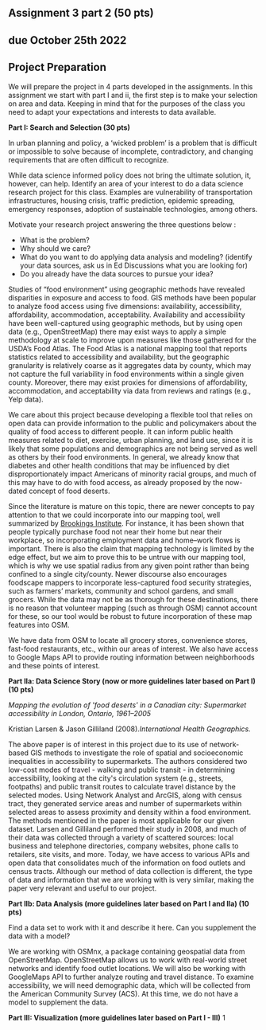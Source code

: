## **Assignment 3 part 2 (50 pts)**
## **due October 25th 2022** 

## **Project Preparation**
We will prepare the project in 4 parts developed in the assignments. In this assignment we start with part I and ii, the first step is to make your selection on area and data. Keeping in mind that for the purposes of the class you need to adapt your expectations and interests to data available.

**Part I: Search and Selection (30 pts)**

In urban planning and policy, a ‘wicked problem’ is a problem that is difficult or impossible to solve because of incomplete, contradictory, and changing requirements that are often difficult to recognize. 

While data science informed policy does not bring the ultimate solution, it, however, can help. Identify an area of your interest to do a data science research project for this class. Examples are vulnerability of transportation infrastructures, housing crisis, traffic prediction, epidemic spreading, emergency responses, adoption of sustainable technologies, among others.  

Motivate your research project answering the three questions below :

- What is the problem?
- Why should we care?
- What do you want to do applying data analysis and modeling? (identify your data sources, ask us in Ed Discussions what you are looking for)
- Do you already have the data sources to pursue your idea?

Studies of “food environment” using geographic methods have revealed disparities in exposure and access to food. GIS methods have been popular to analyze food access using five dimensions: availability, accessibility, affordability, accommodation, acceptability. Availability and accessibility have been well-captured using geographic methods, but by using open data (e.g., OpenStreetMap) there may exist ways to apply a simple methodology at scale to improve upon measures like those gathered for the USDA’s Food Atlas. The Food Atlas is a national mapping tool that reports statistics related to accessibility and availability, but the geographic granularity is relatively coarse as it aggregates data by county, which may not capture the full variability in food environments within a single given county. Moreover, there may exist proxies for dimensions of affordability, accommodation, and acceptability via data from reviews and ratings (e.g., Yelp data). 

We care about this project because developing a flexible tool that relies on open data can provide information to the public and policymakers about the quality of food access to different people. It can inform public health measures related to diet, exercise, urban planning, and land use, since it is likely that some populations and demographics are not being served as well as others by their food environments. In general, we already know that diabetes and other health conditions that may be influenced by diet disproportionately impact Americans of minority racial groups, and much of this may have to do with food access, as already proposed by the now-dated concept of food deserts.

Since the literature is mature on this topic, there are newer concepts to pay attention to that we could incorporate into our mapping tool, well summarized by [Brookings Institute](https://www.brookings.edu/research/beyond-food-deserts-america-needs-a-new-approach-to-mapping-food-insecurity/). For instance, it has been shown that people typically purchase food not near their home but near their workplace, so incorporating employment data and home–work flows is important. There is also the claim that mapping technology is limited by the edge effect, but we aim to prove this to be untrue with our mapping tool, which is why we use spatial radius from any given point rather than being confined to a single city/county. Newer discourse also encourages foodscape mappers to incorporate less-captured food security strategies, such as farmers’ markets, community and school gardens, and small grocers. While the data may not be as thorough for these destinations, there is no reason that volunteer mapping (such as through OSM) cannot account for these, so our tool would be robust to future incorporation of these map features into OSM.

We have data from OSM to locate all grocery stores, convenience stores, fast-food restaurants, etc., within our areas of interest. We also have access to Google Maps API to provide routing information between neighborhoods and these points of interest.

**Part IIa: Data Science Story (now or more guidelines later based on Part I) (10 pts)**

_Mapping the evolution of 'food deserts' in a Canadian city: Supermarket accessibility in London, Ontario, 1961–2005_

Kristian Larsen & Jason Gilliland (2008)._International Health Geographics._

The above paper is of interest in this project due to its use of network-based GIS methods to investigate the role of spatial and socioeconomic inequalities in accessibility to supermarkets. The authors considered two low-cost modes of travel - walking and public transit - in determining accessibility, looking at the city's circulation system (e.g., streets, footpaths) and public transit routes to calculate travel distance by the selected modes. Using Network Analyst and ArcGIS, along with census tract, they generated service areas and number of supermarkets within selected areas to assess proximity and density within a food environment.
The methods mentioned in the paper is most applicable for our given dataset. Larsen and Gilliland performed their study in 2008, and much of their data was collected through a variety of scattered sources: local business and telephone directories, company websites, phone calls to retailers, site visits, and more. Today, we have access to various APIs and open data that consolidates much of the information on food outlets and census tracts. Although our method of data collection is different, the type of data and information that we are working with is very similar, making the paper very relevant and useful to our project.

**Part IIb: Data Analysis (more guidelines later based on Part I and IIa) (10 pts)**

Find a data set to work with it and describe it here. Can you supplement the data with a model?

We are working with OSMnx, a package containing geospatial data from OpenStreetMap. OpenStreetMap allows us to work with real-world street networks and identify food outlet locations. We will also be working with GoogleMaps API to further analyze routing and travel distance.
To examine accessibility, we will need demographic data, which will be collected from the American Community Survey (ACS).
At this time, we do not have a model to supplement the data.

**Part III: Visualization (more guidelines later based on Part I - III)** 
1

